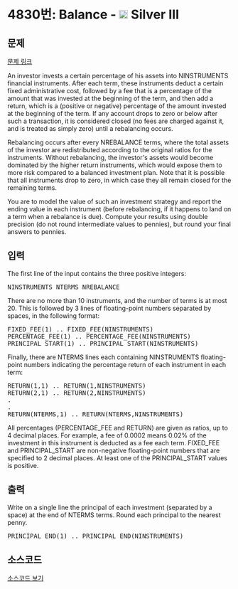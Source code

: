 # 4830번: Balance - <img src="https://static.solved.ac/tier_small/8.svg" style="height:20px" /> Silver III

<!-- performance -->

<!-- 문제 제출 후 깃허브에 푸시를 했을 때 제출한 코드의 성능이 입력될 공간입니다.-->

<!-- end -->

## 문제

[문제 링크](https://boj.kr/4830)


<p>An investor invests a certain percentage of his assets into NINSTRUMENTS financial instruments. After each term, these instruments deduct a certain fixed administrative cost, followed by a fee that is a percentage of the amount that was invested at the beginning of the term, and then add a return, which is a (positive or negative) percentage of the amount invested at the beginning of the term. If any account drops to zero or below after such a transaction, it is considered closed (no fees are charged against it, and is treated as simply zero) until a rebalancing occurs.</p>

<p>Rebalancing occurs after every NREBALANCE terms, where the total assets of the investor are redistributed according to the original ratios for the instruments. Without rebalancing, the investor's assets would become dominated by the higher return instruments, which would expose them to more risk compared to a balanced investment plan. Note that it is possible that all instruments drop to zero, in which case they all remain closed for the remaining terms.</p>

<p>You are to model the value of such an investment strategy and report the ending value in each instrument (before rebalancing, if it happens to land on a term when a rebalance is due). Compute your results using double precision (do not round intermediate values to pennies), but round your final answers to pennies.</p>



## 입력


<p>The first line of the input contains the three positive integers:</p>

<pre>NINSTRUMENTS NTERMS NREBALANCE</pre>

<p>There are no more than 10 instruments, and the number of terms is at most 20. This is followed by 3 lines of floating-point numbers separated by spaces, in the following format:</p>

<pre>FIXED_FEE(1) .. FIXED_FEE(NINSTRUMENTS)
PERCENTAGE_FEE(1) .. PERCENTAGE_FEE(NINSTRUMENTS)
PRINCIPAL_START(1) .. PRINCIPAL_START(NINSTRUMENTS)</pre>

<p>Finally, there are NTERMS lines each containing NINSTRUMENTS floating-point numbers indicating the percentage return of each instrument in each term:</p>

<pre>RETURN(1,1) .. RETURN(1,NINSTRUMENTS)
RETURN(2,1) .. RETURN(2,NINSTRUMENTS)
.
.
RETURN(NTERMS,1) .. RETURN(NTERMS,NINSTRUMENTS)</pre>

<p>All percentages (PERCENTAGE_FEE and RETURN) are given as ratios, up to 4 decimal places. For example, a fee of 0.0002 means 0.02% of the investment in this instrument is deducted as a fee each term. FIXED_FEE and PRINCIPAL_START are non-negative floating-point numbers that are specified to 2 decimal places. At least one of the PRINCIPAL_START values is positive.</p>



## 출력


<p>Write on a single line the principal of each investment (separated by a space) at the end of NTERMS terms. Round each principal to the nearest penny.</p>

<pre>PRINCIPAL_END(1) .. PRINCIPAL_END(NINSTRUMENTS)</pre>



## 소스코드

[소스코드 보기](Balance.py)